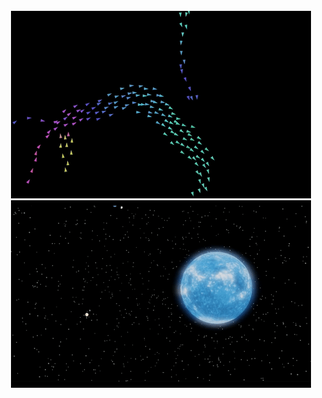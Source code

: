 </br>

<div align="center"jj>
<a href="https://www.youtube.com/watch?v=AMXlc43AJDk"><img src="boids1.gif"></a>
<a href="https://www.youtube.com/watch?v=KRmn0imU6Xk"><img src="blueSun1.gif"></a>
</br>
